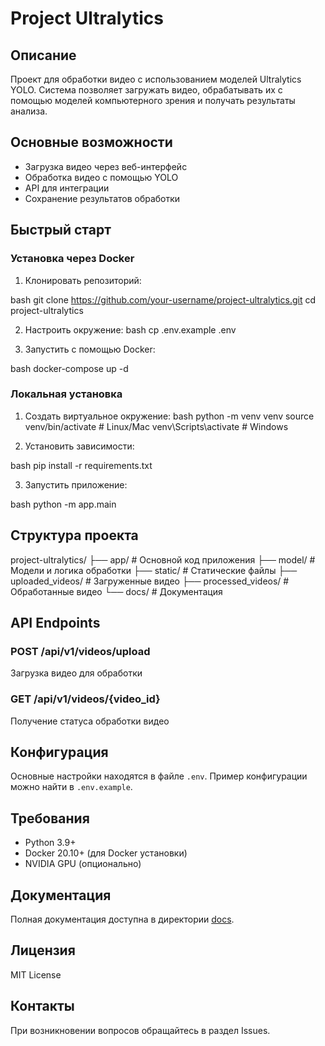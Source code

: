 # Project Ultralytics

## Описание
Проект для обработки видео с использованием моделей Ultralytics YOLO. Система позволяет загружать видео, обрабатывать их с помощью моделей компьютерного зрения и получать результаты анализа.

## Основные возможности
- Загрузка видео через веб-интерфейс
- Обработка видео с помощью YOLO
- API для интеграции
- Сохранение результатов обработки

## Быстрый старт

### Установка через Docker

1. Клонировать репозиторий: 

bash
git clone https://github.com/your-username/project-ultralytics.git
cd project-ultralytics

2. Настроить окружение:
bash
cp .env.example .env


3. Запустить с помощью Docker:

bash
docker-compose up -d

### Локальная установка

1. Создать виртуальное окружение:
bash
python -m venv venv
source venv/bin/activate # Linux/Mac
venv\Scripts\activate # Windows  


2. Установить зависимости:

bash
pip install -r requirements.txt


3. Запустить приложение:

bash
python -m app.main


## Структура проекта

project-ultralytics/
├── app/ # Основной код приложения
├── model/ # Модели и логика обработки
├── static/ # Статические файлы
├── uploaded_videos/ # Загруженные видео
├── processed_videos/ # Обработанные видео
└── docs/ # Документация


## API Endpoints

### POST /api/v1/videos/upload
Загрузка видео для обработки

### GET /api/v1/videos/{video_id}
Получение статуса обработки видео

## Конфигурация
Основные настройки находятся в файле `.env`. Пример конфигурации можно найти в `.env.example`.

## Требования
- Python 3.9+
- Docker 20.10+ (для Docker установки)
- NVIDIA GPU (опционально)

## Документация
Полная документация доступна в директории [docs](docs/).

## Лицензия
MIT License

## Контакты
При возникновении вопросов обращайтесь в раздел Issues.

